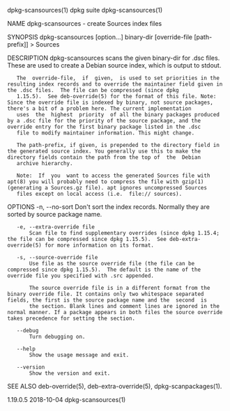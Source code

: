 dpkg-scansources(1)                                                                           dpkg suite                                                                           dpkg-scansources(1)

NAME
       dpkg-scansources - create Sources index files

SYNOPSIS
       dpkg-scansources [option...] binary-dir [override-file [path-prefix]] > Sources

DESCRIPTION
       dpkg-scansources scans the given binary-dir for .dsc files.  These are used to create a Debian source index, which is output to stdout.

       The  override-file,  if  given,  is used to set priorities in the resulting index records and to override the maintainer field given in the .dsc files.  The file can be compressed (since dpkg
       1.15.5).  See deb-override(5) for the format of this file. Note: Since the override file is indexed by binary, not source packages, there's a bit of a problem here. The current implementation
       uses  the  highest  priority  of all the binary packages produced by a .dsc file for the priority of the source package, and the override entry for the first binary package listed in the .dsc
       file to modify maintainer information. This might change.

       The path-prefix, if given, is prepended to the directory field in the generated source index. You generally use this to make the directory fields contain the path from the top of  the  Debian
       archive hierarchy.

       Note:  If  you  want to access the generated Sources file with apt(8) you will probably need to compress the file with gzip(1) (generating a Sources.gz file). apt ignores uncompressed Sources
       files except on local access (i.e.  file:// sources).

OPTIONS
       -n, --no-sort
           Don't sort the index records. Normally they are sorted by source package name.

       -e, --extra-override file
           Scan file to find supplementary overrides (since dpkg 1.15.4; the file can be compressed since dpkg 1.15.5).  See deb-extra-override(5) for more information on its format.

       -s, --source-override file
           Use file as the source override file (the file can be compressed since dpkg 1.15.5).  The default is the name of the override file you specified with .src appended.

           The source override file is in a different format from the binary override file. It contains only two whitespace separated fields, the first is the source package name and the  second  is
           the section. Blank lines and comment lines are ignored in the normal manner. If a package appears in both files the source override takes precedence for setting the section.

       --debug
           Turn debugging on.

       --help
           Show the usage message and exit.

       --version
           Show the version and exit.

SEE ALSO
       deb-override(5), deb-extra-override(5), dpkg-scanpackages(1).

1.19.0.5                                                                                      2018-10-04                                                                           dpkg-scansources(1)
